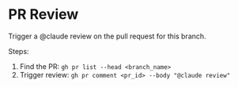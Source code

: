 # PR Review

Trigger a @claude review on the pull request for this branch.

Steps:
1. Find the PR: `gh pr list --head <branch_name>`
2. Trigger review: `gh pr comment <pr_id> --body "@claude review"`
